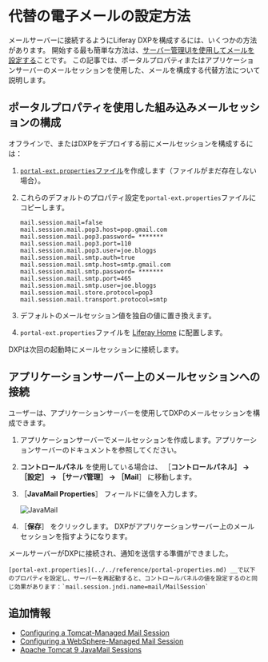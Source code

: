 # 代替の電子メールの設定方法

メールサーバーに接続するようにLiferay DXPを構成するには、いくつかの方法があります。 開始する最も簡単な方法は、[サーバー管理UIを使用してメールを設定する](./connecting-to-a-mail-server.md)ことです。 この記事では、ポータルプロパティまたはアプリケーションサーバーのメールセッションを使用した、メールを構成する代替方法について説明します。

<a name="configuring-the-built-in-mail-session-using-portal-properties" />

## ポータルプロパティを使用した組み込みメールセッションの構成

オフラインで、またはDXPをデプロイする前にメールセッションを構成するには：

1. [`portal-ext.properties`ファイル](../../reference/portal-properties.md)を作成します（ファイルがまだ存在しない場合）。

1. これらのデフォルトのプロパティ設定を`portal-ext.properties`ファイルにコピーします。

    ```properties
    mail.session.mail=false
    mail.session.mail.pop3.host=pop.gmail.com
    mail.session.mail.pop3.password= *******
    mail.session.mail.pop3.port=110
    mail.session.mail.pop3.user=joe.bloggs
    mail.session.mail.smtp.auth=true
    mail.session.mail.smtp.host=smtp.gmail.com
    mail.session.mail.smtp.password= *******
    mail.session.mail.smtp.port=465
    mail.session.mail.smtp.user=joe.bloggs
    mail.session.mail.store.protocol=pop3
    mail.session.mail.transport.protocol=smtp
    ```

1. デフォルトのメールセッション値を独自の値に置き換えます。

1. `portal-ext.properties`ファイルを [Liferay Home](../../reference/liferay-home.md) に配置します。

DXPは次回の起動時にメールセッションに接続します。

<a name="connecting-to-a-mail-session-on-the-application-server" />

## アプリケーションサーバー上のメールセッションへの接続

ユーザーは、アプリケーションサーバーを使用してDXPのメールセッションを構成できます。

1. アプリケーションサーバーでメールセッションを作成します。アプリケーションサーバーのドキュメントを参照してください。

1. **コントロールパネル** を使用している場合は、 ［**コントロールパネル］ &rarr; ［設定］ &rarr; ［サーバ管理］ &rarr; ［Mail**］ に移動します。

1. ［**JavaMail Properties**］ フィールドに値を入力します。

    ![JavaMail](./alternative-email-configuration-methods/images/01.png)

1. ［**保存**］ をクリックします。 DXPがアプリケーションサーバー上のメールセッションを指すようになります。

メールサーバーがDXPに接続され、通知を送信する準備ができました。

```{note}
[portal-ext.properties](../../reference/portal-properties.md) __で以下のプロパティを設定し、サーバーを再起動すると、コントロールパネルの値を設定するのと同じ効果があります：`mail.session.jndi.name=mail/MailSession`
```

<a name="additional-information" />

## 追加情報

* [Configuring a Tomcat-Managed Mail Session](../../installing-liferay/installing-liferay-on-an-application-server/installing-on-tomcat.md#mail-configuration)
* [Configuring a WebSphere-Managed Mail Session](../../installing-liferay/installing-liferay-on-an-application-server/installing-on-websphere.md#mail-configuration)
* [Apache Tomcat 9 JavaMail Sessions](https://tomcat.apache.org/tomcat-9.0-doc/jndi-resources-howto.html#JavaMail_Sessions)
